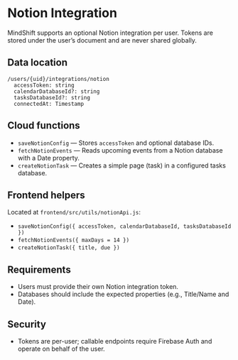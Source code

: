# Notion Integration

MindShift supports an optional Notion integration per user. Tokens are stored under the user’s document and are never shared globally.

## Data location
```
/users/{uid}/integrations/notion
  accessToken: string
  calendarDatabaseId?: string
  tasksDatabaseId?: string
  connectedAt: Timestamp
```

## Cloud functions
- `saveNotionConfig` — Stores `accessToken` and optional database IDs.
- `fetchNotionEvents` — Reads upcoming events from a Notion database with a Date property.
- `createNotionTask` — Creates a simple page (task) in a configured tasks database.

## Frontend helpers
Located at `frontend/src/utils/notionApi.js`:
- `saveNotionConfig({ accessToken, calendarDatabaseId, tasksDatabaseId })`
- `fetchNotionEvents({ maxDays = 14 })`
- `createNotionTask({ title, due })`

## Requirements
- Users must provide their own Notion integration token.
- Databases should include the expected properties (e.g., Title/Name and Date).

## Security
- Tokens are per-user; callable endpoints require Firebase Auth and operate on behalf of the user.
